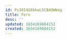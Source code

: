 ```yaml
---
id: Ps38I4G8bkwL5CB4OWWag
title: Fern
desc: ''
updated: 1634169884152
created: 1634169884152
---
```


